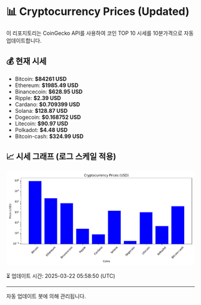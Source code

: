 
# 📊 Cryptocurrency Prices (Updated)

이 리포지토리는 CoinGecko API를 사용하여 코인 TOP 10 시세를 10분가격으로 자동 업데이트합니다.

## 💰 현재 시세
- Bitcoin: **$84261 USD**
- Ethereum: **$1985.49 USD**
- Binancecoin: **$628.95 USD**
- Ripple: **$2.39 USD**
- Cardano: **$0.709399 USD**
- Solana: **$128.87 USD**
- Dogecoin: **$0.168752 USD**
- Litecoin: **$90.97 USD**
- Polkadot: **$4.48 USD**
- Bitcoin-cash: **$324.99 USD**

## 📈 시세 그래프 (로그 스케일 적용)
![Crypto Prices](crypto_prices.png)

⏳ 업데이트 시간: 2025-03-22 05:58:50 (UTC)

---
자동 업데이트 봇에 의해 관리됩니다.
